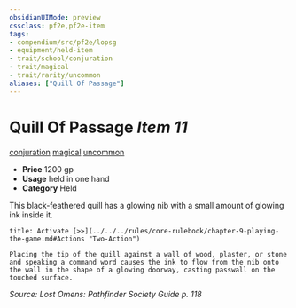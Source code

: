 ```yaml
---
obsidianUIMode: preview
cssclass: pf2e,pf2e-item
tags:
- compendium/src/pf2e/lopsg
- equipment/held-item
- trait/school/conjuration
- trait/magical
- trait/rarity/uncommon
aliases: ["Quill Of Passage"]
---
```

# Quill Of Passage *Item 11*  
[conjuration](conjuration.md)  [magical](magical.md)  [uncommon](uncommon.md)  

- **Price** 1200 gp
- **Usage** held in one hand
- **Category** Held

This black-feathered quill has a glowing nib with a small amount of glowing ink inside it.

```ad-embed-ability
title: Activate [>>](../../../rules/core-rulebook/chapter-9-playing-the-game.md#Actions "Two-Action")

Placing the tip of the quill against a wall of wood, plaster, or stone and speaking a command word causes the ink to flow from the nib onto the wall in the shape of a glowing doorway, casting passwall on the touched surface.
```

*Source: Lost Omens: Pathfinder Society Guide p. 118*
